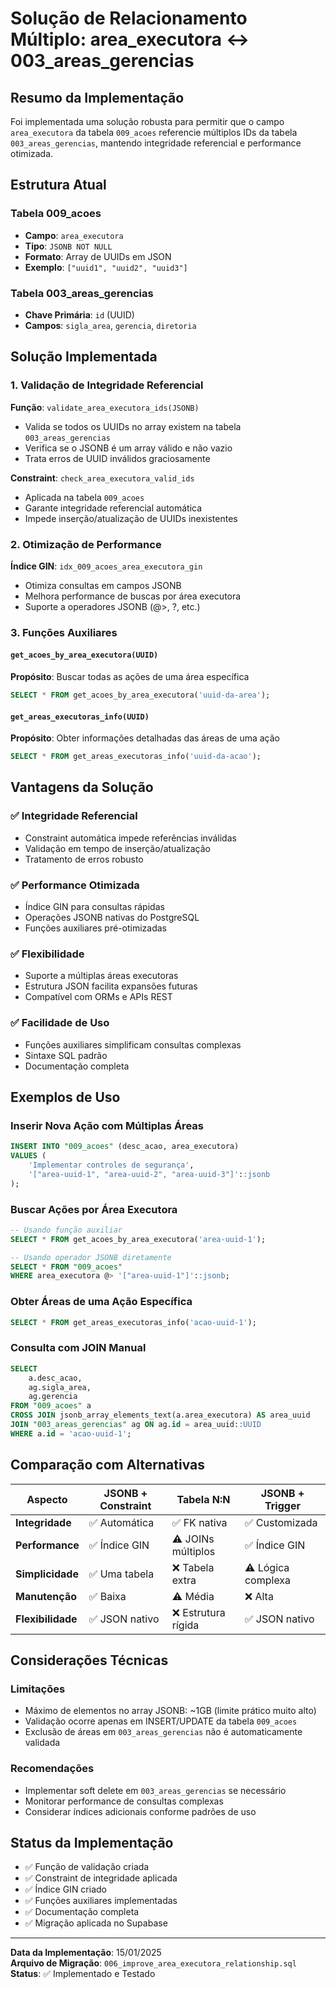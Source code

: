 # Solução de Relacionamento Múltiplo: area_executora ↔ 003_areas_gerencias

## Resumo da Implementação

Foi implementada uma solução robusta para permitir que o campo `area_executora` da tabela `009_acoes` referencie múltiplos IDs da tabela `003_areas_gerencias`, mantendo integridade referencial e performance otimizada.

## Estrutura Atual

### Tabela 009_acoes
- **Campo**: `area_executora` 
- **Tipo**: `JSONB NOT NULL`
- **Formato**: Array de UUIDs em JSON
- **Exemplo**: `["uuid1", "uuid2", "uuid3"]`

### Tabela 003_areas_gerencias
- **Chave Primária**: `id` (UUID)
- **Campos**: `sigla_area`, `gerencia`, `diretoria`

## Solução Implementada

### 1. Validação de Integridade Referencial

**Função**: `validate_area_executora_ids(JSONB)`
- Valida se todos os UUIDs no array existem na tabela `003_areas_gerencias`
- Verifica se o JSONB é um array válido e não vazio
- Trata erros de UUID inválidos graciosamente

**Constraint**: `check_area_executora_valid_ids`
- Aplicada na tabela `009_acoes`
- Garante integridade referencial automática
- Impede inserção/atualização de UUIDs inexistentes

### 2. Otimização de Performance

**Índice GIN**: `idx_009_acoes_area_executora_gin`
- Otimiza consultas em campos JSONB
- Melhora performance de buscas por área executora
- Suporte a operadores JSONB (@>, ?, etc.)

### 3. Funções Auxiliares

#### `get_acoes_by_area_executora(UUID)`
**Propósito**: Buscar todas as ações de uma área específica
```sql
SELECT * FROM get_acoes_by_area_executora('uuid-da-area');
```

#### `get_areas_executoras_info(UUID)`
**Propósito**: Obter informações detalhadas das áreas de uma ação
```sql
SELECT * FROM get_areas_executoras_info('uuid-da-acao');
```

## Vantagens da Solução

### ✅ Integridade Referencial
- Constraint automática impede referências inválidas
- Validação em tempo de inserção/atualização
- Tratamento de erros robusto

### ✅ Performance Otimizada
- Índice GIN para consultas rápidas
- Operações JSONB nativas do PostgreSQL
- Funções auxiliares pré-otimizadas

### ✅ Flexibilidade
- Suporte a múltiplas áreas executoras
- Estrutura JSON facilita expansões futuras
- Compatível com ORMs e APIs REST

### ✅ Facilidade de Uso
- Funções auxiliares simplificam consultas complexas
- Sintaxe SQL padrão
- Documentação completa

## Exemplos de Uso

### Inserir Nova Ação com Múltiplas Áreas
```sql
INSERT INTO "009_acoes" (desc_acao, area_executora) 
VALUES (
    'Implementar controles de segurança', 
    '["area-uuid-1", "area-uuid-2", "area-uuid-3"]'::jsonb
);
```

### Buscar Ações por Área Executora
```sql
-- Usando função auxiliar
SELECT * FROM get_acoes_by_area_executora('area-uuid-1');

-- Usando operador JSONB diretamente
SELECT * FROM "009_acoes" 
WHERE area_executora @> '["area-uuid-1"]'::jsonb;
```

### Obter Áreas de uma Ação Específica
```sql
SELECT * FROM get_areas_executoras_info('acao-uuid-1');
```

### Consulta com JOIN Manual
```sql
SELECT 
    a.desc_acao,
    ag.sigla_area,
    ag.gerencia
FROM "009_acoes" a
CROSS JOIN jsonb_array_elements_text(a.area_executora) AS area_uuid
JOIN "003_areas_gerencias" ag ON ag.id = area_uuid::UUID
WHERE a.id = 'acao-uuid-1';
```

## Comparação com Alternativas

| Aspecto | JSONB + Constraint | Tabela N:N | JSONB + Trigger |
|---------|-------------------|------------|------------------|
| **Integridade** | ✅ Automática | ✅ FK nativa | ✅ Customizada |
| **Performance** | ✅ Índice GIN | ⚠️ JOINs múltiplos | ✅ Índice GIN |
| **Simplicidade** | ✅ Uma tabela | ❌ Tabela extra | ⚠️ Lógica complexa |
| **Manutenção** | ✅ Baixa | ⚠️ Média | ❌ Alta |
| **Flexibilidade** | ✅ JSON nativo | ❌ Estrutura rígida | ✅ JSON nativo |

## Considerações Técnicas

### Limitações
- Máximo de elementos no array JSONB: ~1GB (limite prático muito alto)
- Validação ocorre apenas em INSERT/UPDATE da tabela `009_acoes`
- Exclusão de áreas em `003_areas_gerencias` não é automaticamente validada

### Recomendações
- Implementar soft delete em `003_areas_gerencias` se necessário
- Monitorar performance de consultas complexas
- Considerar índices adicionais conforme padrões de uso

## Status da Implementação

- ✅ Função de validação criada
- ✅ Constraint de integridade aplicada
- ✅ Índice GIN criado
- ✅ Funções auxiliares implementadas
- ✅ Documentação completa
- ✅ Migração aplicada no Supabase

---

**Data da Implementação**: 15/01/2025  
**Arquivo de Migração**: `006_improve_area_executora_relationship.sql`  
**Status**: ✅ Implementado e Testado